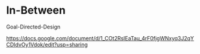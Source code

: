 # In-Between
Goal-Directed-Design

https://docs.google.com/document/d/1_COt2RsIEaTau_4rF0fjgWNxyq3J2qYCDIdvOy1Vdok/edit?usp=sharing

